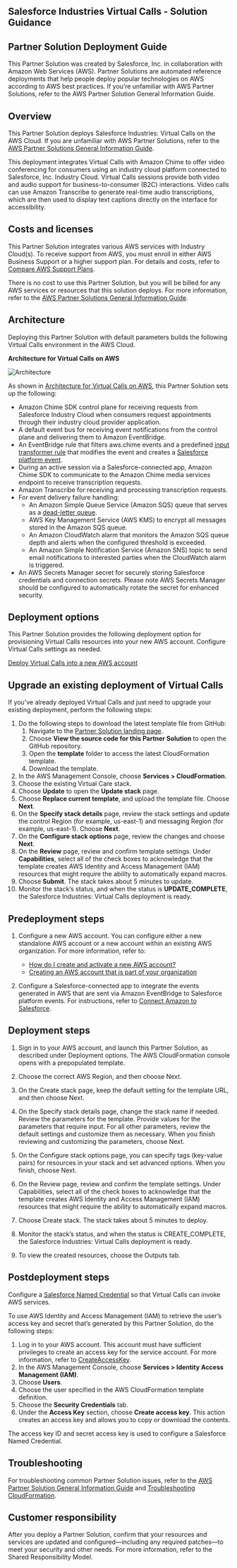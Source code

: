
## Salesforce Industries Virtual Calls - Solution Guidance

## Partner Solution Deployment Guide

This Partner Solution was created by Salesforce, Inc. in collaboration with Amazon Web Services (AWS). Partner Solutions are automated reference deployments that help people deploy popular technologies on AWS according to AWS best practices. If you’re unfamiliar with AWS Partner Solutions, refer to the AWS Partner Solution General Information Guide.

## Overview

This Partner Solution deploys Salesforce Industries: Virtual Calls on the AWS Cloud. If you are unfamiliar with AWS Partner Solutions, refer to the [AWS Partner Solutions General Information Guide](https://fwd.aws/rA69w?).

This deployment integrates Virtual Calls with Amazon Chime to offer video conferencing for consumers using an industry cloud platform connected to Salesforce, Inc. Industry Cloud. Virtual Calls sessions provide both video and audio support for business-to-consumer (B2C) interactions. Video calls can use Amazon Transcribe to generate real-time audio transcriptions, which are then used to display text captions directly on the interface for accessibility.

## Costs and licenses

This Partner Solution integrates various AWS services with Industry Cloud(s). To receive support from AWS, you must enroll in either AWS Business Support or a higher support plan. For details and costs, refer to [Compare AWS Support Plans](https://aws.amazon.com/premiumsupport/plans/).

There is no cost to use this Partner Solution, but you will be billed for any AWS services or resources that this solution deploys. For more information, refer to the [AWS Partner Solutions General Information Guide](https://fwd.aws/rA69w?).

## Architecture


Deploying this Partner Solution with default parameters builds the following Virtual Calls environment in the
AWS Cloud.

<a name="architecture1"></a>**Architecture for Virtual Calls on AWS**

![Architecture](./docs/deployment_guide/images/architecture-diagram-salesforce-industries-virtual-calls.png)

As shown in [Architecture for Virtual Calls on AWS](#architecture1), this Partner Solution sets up the following:

* Amazon Chime SDK control plane for receiving requests from Salesforce Industry Cloud when consumers request appointments through their industry cloud provider application.
* A default event bus for receiving event notifications from the control plane and delivering them to Amazon EventBridge.
* An EventBridge rule that filters aws.chime events and a predefined [input transformer rule](https://docs.aws.amazon.com/eventbridge/latest/userguide/eb-transform-target-input.html) that modifies the event and creates a [Salesforce platform event](https://developer.salesforce.com/docs/atlas.en-us.platform_events.meta/platform_events/platform_events_intro.htm).
* During an active session via a Salesforce-connected app, Amazon Chime SDK to communicate to the Amazon Chime media services endpoint to receive transcription requests.
* Amazon Transcribe for receiving and processing transcription requests.
* For event delivery failure handling:
    * An Amazon Simple Queue Service (Amazon SQS) queue that serves as a [dead-letter queue](https://docs.aws.amazon.com/eventbridge/latest/userguide/eb-rule-dlq.html).
    * AWS Key Management Service (AWS KMS) to encrypt all messages stored in the Amazon SQS queue.
    * An Amazon CloudWatch alarm that monitors the Amazon SQS queue depth and alerts when the configured threshold is exceeded.
    * An Amazon Simple Notification Service (Amazon SNS) topic to send email notifications to interested parties when the CloudWatch alarm is triggered.
* An AWS Secrets Manager secret for securely storing Salesforce credentials and connection secrets. Please note AWS Secrets Manager should be configured to automatically rotate the secret for enhanced security. 

## Deployment options

This Partner Solution provides the following deployment option for provisioning Virtual Calls resources into your new AWS account. Configure Virtual Calls settings as needed.

[Deploy Virtual Calls into a new AWS account](https://fwd.aws/P7jzX?)

## Upgrade an existing deployment of Virtual Calls

If you’ve already deployed Virtual Calls and just need to upgrade your existing deployment, perform the following steps:

1. Do the following steps to download the latest template file from GitHub:
    1. Navigate to the [Partner Solution landing page](https://fwd.aws/VVvWr?).
    2. Choose **View the source code for this Partner Solution** to open the GitHub repository.
    3. Open the **template** folder to access the latest CloudFormation template.
    4. Download the template.
2. In the AWS Management Console, choose **Services > CloudFormation**.
3. Choose the existing Virtual Care stack.
4. Choose **Update** to open the **Update stack** page.
5. Choose **Replace current template**, and upload the template file. Choose **Next**.
6. On the **Specify stack details** page, review the stack settings and update the control Region (for example, us-east-1) and messaging Region (for example, us-east-1). Choose **Next**.
7. On the **Configure stack options** page, review the changes and choose **Next**.
8. On the **Review** page, review and confirm template settings. Under **Capabilities**, select all of the check boxes to acknowledge that the template creates AWS Identity and Access Management (IAM) resources that might require the ability to automatically expand macros.
9. Choose **Submit**. The stack takes about 5 minutes to update.
10. Monitor the stack’s status, and when the status is **UPDATE_COMPLETE**, the Salesforce Industries: Virtual Calls deployment is ready.

## Predeployment steps

1. Configure a new AWS account. You can configure either a new standalone AWS account or a new account within an existing AWS organization. For more information, refer to:
    * [How do I create and activate a new AWS account?](https://aws.amazon.com/premiumsupport/knowledge-center/create-and-activate-aws-account/)
    * [Creating an AWS account that is part of your organization](https://docs.aws.amazon.com/organizations/latest/userguide/orgs_manage_accounts_create.html#orgs_manage_accounts_create-new)

1. Configure a Salesforce-connected app to integrate the events generated in AWS that are sent via Amazon EventBridge to Salesforce platform events. For instructions, refer to [Connect Amazon to Salesforce](https://help.salesforce.com/s/articleView?id=sf.video_call_connect_amazon_to_salesforce.htm&type=5).

## Deployment steps

1. Sign in to your AWS account, and launch this Partner Solution, as described under Deployment options. The AWS CloudFormation console opens with a prepopulated template.

2. Choose the correct AWS Region, and then choose Next.

3. On the Create stack page, keep the default setting for the template URL, and then choose Next.

4. On the Specify stack details page, change the stack name if needed. Review the parameters for the template. Provide values for the parameters that require input. For all other parameters, review the default settings and customize them as necessary. When you finish reviewing and customizing the parameters, choose Next.
5. On the Configure stack options page, you can specify tags (key-value pairs) for resources in your stack and set advanced options. When you finish, choose Next. 
6. On the Review page, review and confirm the template settings. Under Capabilities, select all of the check boxes to acknowledge that the template creates AWS Identity and Access Management (IAM) resources that might require the ability to automatically expand macros. 
7. Choose Create stack. The stack takes about 5 minutes to deploy. 
8. Monitor the stack’s status, and when the status is CREATE_COMPLETE, the Salesforce Industries: Virtual Calls deployment is ready. 
9. To view the created resources, choose the Outputs tab.


## Postdeployment steps

Configure a [Salesforce Named Credential](https://help.salesforce.com/s/articleView?id=sf.video_call_create_a_named_credential.htm&type=5) so that Virtual Calls can invoke AWS services.

To use AWS Identity and Access Management (IAM) to retrieve the user’s access key and secret that’s generated by this Partner Solution, do the following steps:

1. Log in to your AWS account. This account must have sufficient privileges to create an access key for the service account. For more information, refer to [CreateAccessKey](https://docs.aws.amazon.com/IAM/latest/APIReference/API_CreateAccessKey.html).
2. In the AWS Management Console, choose **Services > Identity Access Management (IAM)**.
3. Choose **Users**.
4. Choose the user specified in the AWS CloudFormation template definition.
5. Choose the **Security Credentials** tab.
6. Under the **Access Key** section, choose **Create access key**. This action creates an access key and allows you to copy or download the contents.

The access key ID and secret access key is used to configure a Salesforce Named Credential.

## Troubleshooting

For troubleshooting common Partner Solution issues, refer to the [AWS Partner Solution General Information Guide](https://fwd.aws/rA69w?) and [Troubleshooting CloudFormation](https://docs.aws.amazon.com/AWSCloudFormation/latest/UserGuide/troubleshooting.html).

## Customer responsibility

After you deploy a Partner Solution, confirm that your resources and services are updated and configured—including any required patches—to meet your security and other needs. For more information, refer to the Shared Responsibility Model.

